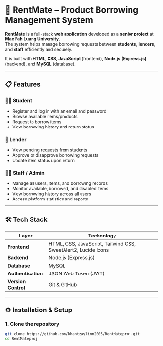 # 🧾 RentMate – Product Borrowing Management System

**RentMate** is a full-stack **web application** developed as a **senior project** at **Mae Fah Luang University**.  
The system helps manage borrowing requests between **students**, **lenders**, and **staff** efficiently and securely.  

It is built with **HTML, CSS, JavaScript** (frontend), **Node.js (Express.js)** (backend), and **MySQL** (database).  

---

## 📋 Features

### 👩‍🎓 Student
- Register and log in with an email and password  
- Browse available items/products  
- Request to borrow items  
- View borrowing history and return status  

### 🤝 Lender
- View pending requests from students  
- Approve or disapprove borrowing requests  
- Update item status upon return  

### 🧑‍💼 Staff / Admin
- Manage all users, items, and borrowing records  
- Monitor available, borrowed, and disabled items  
- View borrowing history across all users  
- Access platform statistics and reports  

---

## 🛠️ Tech Stack

| Layer | Technology |
|-------|------------|
| **Frontend** | HTML, CSS, JavaScript, Tailwind CSS, SweetAlert2, Lucide Icons |
| **Backend** | Node.js (Express.js) |
| **Database** | MySQL |
| **Authentication** | JSON Web Token (JWT) |
| **Version Control** | Git & GitHub |

---

## ⚙️ Installation & Setup

### 1. Clone the repository
```bash
git clone https://github.com/khantzaylinn2005/RentMateproj.git
cd RentMateproj
